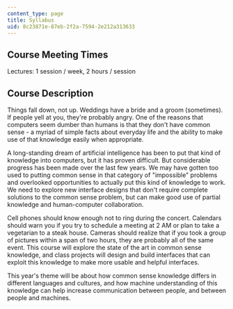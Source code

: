 ```yaml
---
content_type: page
title: Syllabus
uid: 8c23871e-87eb-2f2a-7594-2e212a313633
---
```


Course Meeting Times
--------------------

Lectures: 1 session / week, 2 hours / session

Course Description
------------------

Things fall down, not up. Weddings have a bride and a groom (sometimes). If people yell at you, they're probably angry. One of the reasons that computers seem dumber than humans is that they don't have common sense - a myriad of simple facts about everyday life and the ability to make use of that knowledge easily when appropriate.

A long-standing dream of artificial intelligence has been to put that kind of knowledge into computers, but it has proven difficult. But considerable progress has been made over the last few years. We may have gotten too used to putting common sense in that category of "impossible" problems and overlooked opportunities to actually put this kind of knowledge to work. We need to explore new interface designs that don't require complete solutions to the common sense problem, but can make good use of partial knowledge and human-computer collaboration.

Cell phones should know enough not to ring during the concert. Calendars should warn you if you try to schedule a meeting at 2 AM or plan to take a vegetarian to a steak house. Cameras should realize that if you took a group of pictures within a span of two hours, they are probably all of the same event. This course will explore the state of the art in common sense knowledge, and class projects will design and build interfaces that can exploit this knowledge to make more usable and helpful interfaces.

This year's theme will be about how common sense knowledge differs in different languages and cultures, and how machine understanding of this knowledge can help increase communication between people, and between people and machines.